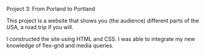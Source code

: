 Project 3: From Porland to Portland

This project is a website that shows you (the audience) different parts of the USA, a road trip if you will.

I constructed the site using HTML and CSS. I was able to integrate my new knowledge of flex-grid and media queries.